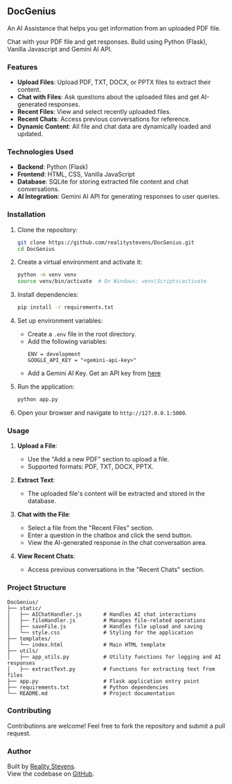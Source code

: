 ## DocGenius

An AI Assistance that helps you get information from an uploaded PDF file.

Chat with your PDF file and get responses. Build using Python (Flask), Vanilla Javascript and Gemini AI API.

### Features

- **Upload Files**: Upload PDF, TXT, DOCX, or PPTX files to extract their content.
- **Chat with Files**: Ask questions about the uploaded files and get AI-generated responses.
- **Recent Files**: View and select recently uploaded files.
- **Recent Chats**: Access previous conversations for reference.
- **Dynamic Content**: All file and chat data are dynamically loaded and updated.

### Technologies Used

- **Backend**: Python (Flask)
- **Frontend**: HTML, CSS, Vanilla JavaScript
- **Database**: SQLite for storing extracted file content and chat conversations.
- **AI Integration**: Gemini AI API for generating responses to user queries.

### Installation

1. Clone the repository:
    ```bash
    git clone https://github.com/realitystevens/DocGenius.git
    cd DocGenius
    ```

2. Create a virtual environment and activate it:
    ```bash
    python -m venv venv
    source venv/bin/activate  # On Windows: venv\Scripts\activate
    ```

3. Install dependencies:
    ```bash
    pip install -r requirements.txt
    ```

4. Set up environment variables:
    - Create a `.env` file in the root directory.
    - Add the following variables:
      ```
      ENV = development
      GOOGLE_API_KEY = "<gemini-api-key>"
      ```
    - Add a Gemini AI Key. Get an API key from [here](https://aistudio.google.com/app/apikey)

5. Run the application:
    ```bash
    python app.py
    ```

6. Open your browser and navigate to `http://127.0.0.1:5000`.

### Usage

1. **Upload a File**:
    - Use the "Add a new PDF" section to upload a file.
    - Supported formats: PDF, TXT, DOCX, PPTX.

2. **Extract Text**:
    - The uploaded file's content will be extracted and stored in the database.

3. **Chat with the File**:
    - Select a file from the "Recent Files" section.
    - Enter a question in the chatbox and click the send button.
    - View the AI-generated response in the chat conversation area.

4. **View Recent Chats**:
    - Access previous conversations in the "Recent Chats" section.

### Project Structure

```
DocGenius/
├── static/
│   ├── AIChatHandler.js       # Handles AI chat interactions
│   ├── fileHandler.js         # Manages file-related operations
│   ├── saveFile.js            # Handles file upload and saving
│   └── style.css              # Styling for the application
├── templates/
│   └── index.html             # Main HTML template
├── utils/
│   ├── app_utils.py           # Utility functions for logging and AI responses
│   ├── extractText.py         # Functions for extracting text from files
├── app.py                     # Flask application entry point
├── requirements.txt           # Python dependencies
└── README.md                  # Project documentation
```

### Contributing

Contributions are welcome! Feel free to fork the repository and submit a pull request.

### Author

Built by [Reality Stevens](http://linkedin.com/in/stevensreality).  
View the codebase on [GitHub](http://github.com/realitystevens/DocGenius).
